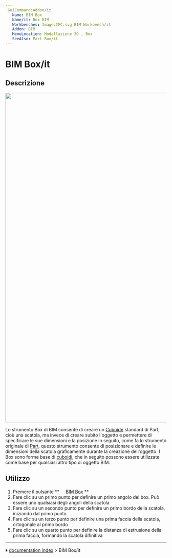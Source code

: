 ```yaml
---
 GuiCommand:Addon/it
   Name: BIM Box
   Name/it: Box BIM
   Workbenches: Image:IFC.svg BIM Workbench/it
   Addon: BIM
   MenuLocation: Modellazione 3D , Box
   SeeAlso: Part Box/it
---
```


# BIM Box/it

## Descrizione

<img alt="" src=images/BIM_box_screenshot.png  style="width:1024px;">

Lo strumento Box di BIM consente di creare un [Cuboide](Part_Box/it.md) standard di Part, cioè una scatola, ma invece di creare subito l\'oggetto e permettere di specificare le sue dimensioni e la posizione in seguito, come fa lo strumento originale di [Part](Part_Workbench/it.md), questo strumento consente di posizionare e definire le dimensioni della scatola graficamente durante la creazione dell\'oggetto. I Box sono forme base di [cuboidi](https://en.wikipedia.org/wiki/Cuboid), che in seguito possono essere utilizzate come base per qualsiasi altro tipo di oggetto BIM.

## Utilizzo

1.  Premere il pulsante **<img src="images/BIM_Box.png" width=16px> [BIM Box](BIM_Box/it.md)
**
2.  Fare clic su un primo punto per definire un primo angolo del box. Può essere uno qualsiasi degli angoli della scatola
3.  Fare clic su un secondo punto per definire un primo bordo della scatola, iniziando dal primo punto
4.  Fare clic su un terzo punto per definire una prima faccia della scatola, ortogonale al primo bordo
5.  Fare clic su un quarto punto per definire la distanza di estrusione della prima faccia, formando la scatola difinitiva



---
⏵ [documentation index](../README.md) > BIM Box/it
